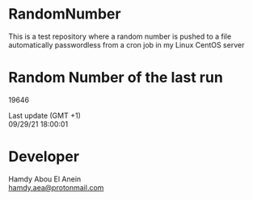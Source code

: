 # RandomNumber    
This is a test repository where a random number is pushed to a file automatically passwordless from a cron job in my Linux CentOS server    
# Random Number of the last run   
19646
      
Last update (GMT +1)    
09/29/21 18:00:01
# Developer    
Hamdy Abou El Anein   
hamdy.aea@protonmail.com
